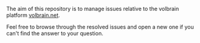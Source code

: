 The aim of this repository is to manage issues relative to the volbrain platform [volbrain.net](https://www.volbrain.net).

Feel free to browse through the resolved issues and open a new one if you can't find the answer to your question.
